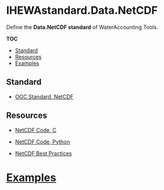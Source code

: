 # IHEWAstandard.Data.NetCDF

Define the **Data.NetCDF standard** of WaterAccounting Tools.

**TOC**

  - [Standard](#standard)
  - [Resources](#resources)
  - [Examples](#examples)


## Standard

  - [OGC Standard, NetCDF](https://www.opengeospatial.org/standards/netcdf)


## Resources

  - [NetCDF Code, C](https://github.com/Unidata/netcdf-c)
  - [NetCDF Code, Python](https://github.com/Unidata/netcdf4-python)

  - [NetCDF Best Practices](https://www.unidata.ucar.edu/software/netcdf/docs/BestPractices.html)


# [Examples](examples/README.md#netcdf)
